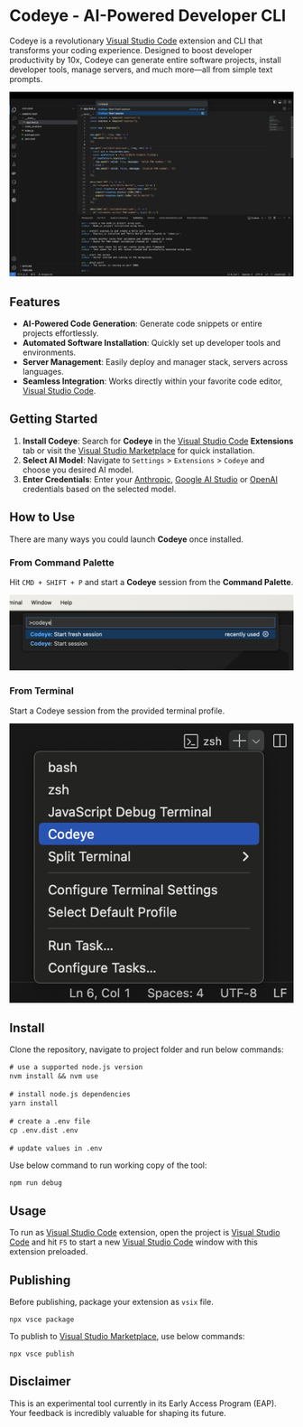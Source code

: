 # Codeye - AI-Powered Developer CLI

Codeye is a revolutionary [Visual Studio Code](https://code.visualstudio.com/) extension and CLI that transforms your coding experience. Designed to boost developer productivity by 10x, Codeye can generate entire software projects, install developer tools, manage servers, and much more—all from simple text prompts.

![Screenshot](https://raw.githubusercontent.com/codeye-ai/codeye-vscode/main/images/usage.png)

## Features

- **AI-Powered Code Generation**: Generate code snippets or entire projects effortlessly.
- **Automated Software Installation**: Quickly set up developer tools and environments.
- **Server Management**: Easily deploy and manager stack, servers across languages.
- **Seamless Integration**: Works directly within your favorite code editor, [Visual Studio Code](https://code.visualstudio.com/).

## Getting Started

1. **Install Codeye**: Search for **Codeye** in the [Visual Studio Code](https://code.visualstudio.com/) **Extensions** tab or visit the [Visual Studio Marketplace](https://marketplace.visualstudio.com/items?itemName=codeye.codeye) for quick installation.
2. **Select AI Model**: Navigate to `Settings` > `Extensions` > `Codeye` and choose you desired AI model.
3. **Enter Credentials**: Enter your [Anthropic](https://www.anthropic.com), [Google AI Studio](https://ai.google.dev) or [OpenAI](https://openai.com/) credentials based on the selected model.

## How to Use

There are many ways you could launch **Codeye** once installed.

### From Command Palette

Hit `CMD + SHIFT + P` and start a **Codeye** session from the **Command Palette**.

![Command](https://raw.githubusercontent.com/codeye-ai/codeye-vscode/main/images/command-palette.png)

### From Terminal

Start a Codeye session from the provided terminal profile.

![Terminal Profile](https://raw.githubusercontent.com/codeye-ai/codeye-vscode/main/images/terminal-profile.png)

## Install

Clone the repository, navigate to project folder and run below commands:

```shell
# use a supported node.js version
nvm install && nvm use

# install node.js dependencies
yarn install

# create a .env file
cp .env.dist .env

# update values in .env
```

Use below command to run working copy of the tool:

```shell
npm run debug
```

## Usage

To run as [Visual Studio Code](https://code.visualstudio.com) extension, open the project is [Visual Studio Code](https://code.visualstudio.com) and hit `F5` to start a new [Visual Studio Code](https://code.visualstudio.com) window with this extension preloaded.

## Publishing

Before publishing, package your extension as `vsix` file.

```shell
npx vsce package
```

To publish to [Visual Studio Marketplace](https://marketplace.visualstudio.com/items?itemName=codeye.codeye), use below commands:

```shell
npx vsce publish
```

## Disclaimer

This is an experimental tool currently in its Early Access Program (EAP). Your feedback is incredibly valuable for shaping its future.
